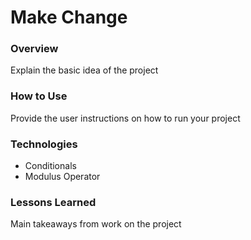 # Make Change

### Overview

Explain the basic idea of the project

### How to Use

Provide the user instructions on how to run your project

### Technologies

* Conditionals
* Modulus Operator

### Lessons Learned
Main takeaways from work on the project
